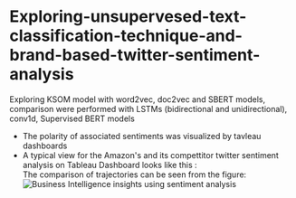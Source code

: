 # Exploring-unsupervesed-text-classification-technique-and-brand-based-twitter-sentiment-analysis
Exploring KSOM model with word2vec, doc2vec and SBERT models, comparison were performed with LSTMs (bidirectional and unidirectional), conv1d, Supervised BERT models
- The polarity of associated sentiments was visualized by tavleau dashboards <br>
- A typical view for the Amazon's and its compettitor twitter sentiment analysis on Tableau Dashboard looks like this :
<br> The comparison of trajectories can be seen from the figure:
![Business Intelligence insights using sentiment analysis](/images/path_comparison.PNG)

